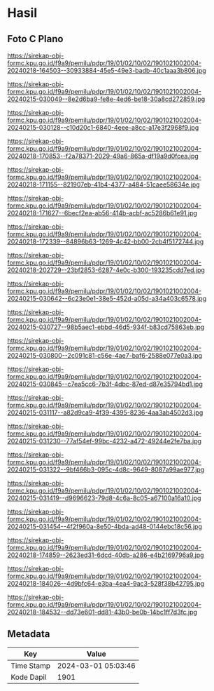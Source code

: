 # Hasil

## Foto C Plano

https://sirekap-obj-formc.kpu.go.id/f9a9/pemilu/pdpr/19/01/02/10/02/1901021002004-20240218-164503--30933884-45e5-49e3-badb-40c1aaa3b806.jpg

https://sirekap-obj-formc.kpu.go.id/f9a9/pemilu/pdpr/19/01/02/10/02/1901021002004-20240215-030049--8e2d6ba9-fe8e-4ed6-be18-30a8cd272859.jpg

https://sirekap-obj-formc.kpu.go.id/f9a9/pemilu/pdpr/19/01/02/10/02/1901021002004-20240215-030128--c10d20c1-6840-4eee-a8cc-a17e3f2968f9.jpg

https://sirekap-obj-formc.kpu.go.id/f9a9/pemilu/pdpr/19/01/02/10/02/1901021002004-20240218-170853--f2a78371-2029-49a6-865a-df19a9d0fcea.jpg

https://sirekap-obj-formc.kpu.go.id/f9a9/pemilu/pdpr/19/01/02/10/02/1901021002004-20240218-171155--821907eb-41b4-4377-a484-51caee58634e.jpg

https://sirekap-obj-formc.kpu.go.id/f9a9/pemilu/pdpr/19/01/02/10/02/1901021002004-20240218-171627--6becf2ea-ab56-414b-acbf-ac5286b61e91.jpg

https://sirekap-obj-formc.kpu.go.id/f9a9/pemilu/pdpr/19/01/02/10/02/1901021002004-20240218-172339--84896b63-1269-4c42-bb00-2cb4f5172744.jpg

https://sirekap-obj-formc.kpu.go.id/f9a9/pemilu/pdpr/19/01/02/10/02/1901021002004-20240218-202729--23bf2853-6287-4e0c-b300-193235cdd7ed.jpg

https://sirekap-obj-formc.kpu.go.id/f9a9/pemilu/pdpr/19/01/02/10/02/1901021002004-20240215-030642--6c23e0e1-38e5-452d-a05d-a34a403c6578.jpg

https://sirekap-obj-formc.kpu.go.id/f9a9/pemilu/pdpr/19/01/02/10/02/1901021002004-20240215-030727--98b5aec1-ebbd-46d5-934f-b83cd75863eb.jpg

https://sirekap-obj-formc.kpu.go.id/f9a9/pemilu/pdpr/19/01/02/10/02/1901021002004-20240215-030800--2c091c81-c56e-4ae7-baf6-2588e077e0a3.jpg

https://sirekap-obj-formc.kpu.go.id/f9a9/pemilu/pdpr/19/01/02/10/02/1901021002004-20240215-030845--c7ea5cc6-7b3f-4dbc-87ed-d87e35794bd1.jpg

https://sirekap-obj-formc.kpu.go.id/f9a9/pemilu/pdpr/19/01/02/10/02/1901021002004-20240215-031117--a82d9ca9-4f39-4395-8236-4aa3ab4502d3.jpg

https://sirekap-obj-formc.kpu.go.id/f9a9/pemilu/pdpr/19/01/02/10/02/1901021002004-20240215-031230--77af54ef-99bc-4232-a472-49244e2fe7ba.jpg

https://sirekap-obj-formc.kpu.go.id/f9a9/pemilu/pdpr/19/01/02/10/02/1901021002004-20240215-031322--9bf466b3-095c-4d8c-9649-8087a99ae977.jpg

https://sirekap-obj-formc.kpu.go.id/f9a9/pemilu/pdpr/19/01/02/10/02/1901021002004-20240215-031419--d9696623-79d8-4c6a-8c05-a67100a16a10.jpg

https://sirekap-obj-formc.kpu.go.id/f9a9/pemilu/pdpr/19/01/02/10/02/1901021002004-20240215-031454--4f2f960a-8e50-4bda-ad48-0144ebc18c56.jpg

https://sirekap-obj-formc.kpu.go.id/f9a9/pemilu/pdpr/19/01/02/10/02/1901021002004-20240218-174859--2623ed31-6dcd-40db-a286-e4b2169796a9.jpg

https://sirekap-obj-formc.kpu.go.id/f9a9/pemilu/pdpr/19/01/02/10/02/1901021002004-20240218-184026--4d9bfc64-e3ba-4ea4-9ac3-528f38b42795.jpg

https://sirekap-obj-formc.kpu.go.id/f9a9/pemilu/pdpr/19/01/02/10/02/1901021002004-20240218-184532--dd73e601-dd81-43b0-be0b-14bc1ff7d3fc.jpg


## Metadata

| Key        | Value               |
| ---------- | ------------------- |
| Time Stamp | 2024-03-01 05:03:46 |
| Kode Dapil | 1901                |



